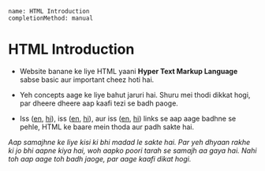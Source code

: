 ```ngMeta
name: HTML Introduction
completionMethod: manual
```

# HTML Introduction 

- Website banane ke liye HTML yaani **Hyper Text Markup Language** sabse basic aur important cheez hoti hai.

- Yeh concepts aage ke liye bahut jaruri hai. Shuru mei thodi dikkat hogi, par dheere dheere aap kaafi tezi se badh paoge.

- Iss ([en](http://www.html-5-tutorial.com/), [hi](https://docs.google.com/document/d/1hzf67r68DbODA22iSWmgCIwAqO_yhtivrUKAvMIx5f4/edit)), iss ([en](http://www.html-5-tutorial.com/about-html.htm), [hi](https://docs.google.com/document/d/1iFzyGYDhE5RyG3cn8MCr_HHJ-XhN8UH02GTU0_OjYFs/edit?usp=sharing)), aur iss ([en](http://www.html-5-tutorial.com/html-tag.htm), [hi](https://docs.google.com/document/d/10oWfbzx7Hy9Hq1rh2Oh76NRyCvEbsIzigr6KEmf69Ec/edit)) links se aap aage badhne se pehle, HTML ke baare mein thoda aur padh sakte hai.


_Aap samajhne ke liye kisi ki bhi madad le sakte hai. Par yeh dhyaan rakhe ki jo bhi aapne kiya hai, woh aapko poori tarah se samajh aa gaya hai. Nahi toh aap aage toh badh jaoge, par aage kaafi dikat hogi._